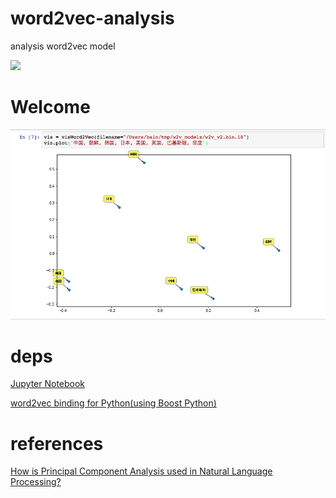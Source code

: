 # word2vec-analysis
analysis word2vec model

![](https://camo.githubusercontent.com/ae91a5698ad80d3fe8e0eb5a4c6ee7170e088a7d/687474703a2f2f37786b6571692e636f6d312e7a302e676c622e636c6f7564646e2e636f6d2f61692f53637265656e25323053686f74253230323031372d30342d30342532306174253230382e32302e3437253230504d2e706e67)

# Welcome

![](./docs/1.png)

# deps

[Jupyter Notebook](http://jupyter-notebook.readthedocs.io/en/latest/notebook.html)

[word2vec binding for Python(using Boost Python)](https://github.com/Samurais/word2vec_boostpython)

# references

[How is Principal Component Analysis used in Natural Language Processing?](https://www.quora.com/How-is-Principal-Component-Analysis-used-in-Natural-Language-Processing)

